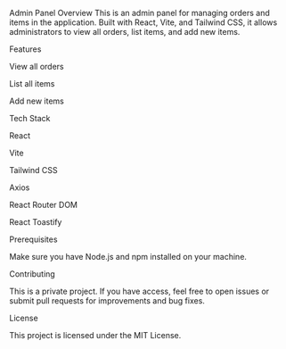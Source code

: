 Admin Panel
Overview
This is an admin panel for managing orders and items in the application. Built with React, Vite, and Tailwind CSS, it allows administrators to view all orders, list items, and add new items.

Features

View all orders

List all items

Add new items



Tech Stack

React

Vite

Tailwind CSS

Axios

React Router DOM

React Toastify






Prerequisites

Make sure you have Node.js and npm installed on your machine.



Contributing

This is a private project. If you have access, feel free to open issues or submit pull requests for improvements and bug fixes.

License

This project is licensed under the MIT License.
